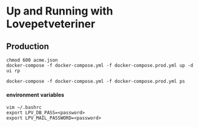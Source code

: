 # Up and Running with Lovepetveteriner

## Production

```shell
chmod 600 acme.json
docker-compose -f docker-compose.yml -f docker-compose.prod.yml up -d ui rp

docker-compose -f docker-compose.yml -f docker-compose.prod.yml ps
```

#### environment variables

```shell
vim ~/.bashrc
export LPV_DB_PASS=<password>
export LPV_MAIL_PASSWORD=<password>
```
